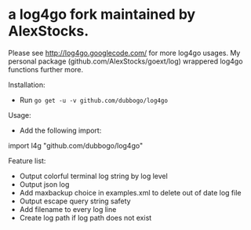 # a log4go fork maintained by AlexStocks.

Please see http://log4go.googlecode.com/ for more log4go usages. My personal
package (github.com/AlexStocks/goext/log) wrappered log4go functions further
more.

Installation:
- Run `go get -u -v github.com/dubbogo/log4go`

Usage:
- Add the following import:

import l4g "github.com/dubbogo/log4go"

Feature list:

* Output colorful terminal log string by log level
* Output json log
* Add maxbackup choice in examples.xml to delete out of date log file
* Output escape query string safety
* Add filename to every log line
* Create log path if log path does not exist

